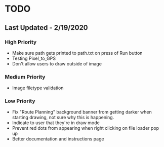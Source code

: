 # TODO
## Last Updated - 2/19/2020


### High Priority
- Make sure path gets printed to path.txt on press of Run button
- Testing Pixel_to_GPS 
- Don't allow users to draw outside of image


### Medium Priority
- Image filetype validation


### Low Priority
- Fix "Route Planning" background banner from getting darker when starting drawing, not sure why this is happening.
- Indicate to user that they're in draw mode
- Prevent red dots from appearing when right clicking on file loader pop up
- Better documentation and instructions page